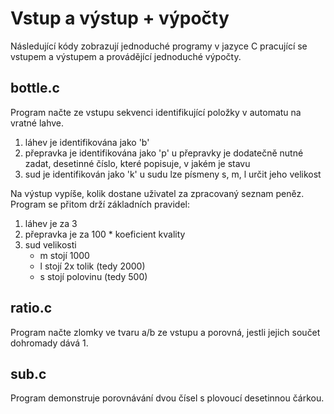 # Vstup a výstup + výpočty

Následující kódy zobrazují jednoduché programy v jazyce C 
pracující se vstupem a výstupem a provádějící jednoduché výpočty.

## bottle.c

Program načte ze vstupu sekvenci identifikující položky v automatu na vratné lahve.

1. láhev je identifikována jako 'b'
2. přepravka je identifikována jako 'p'
		u přepravky je dodatečně nutné zadat, desetinné číslo, které popisuje, v jakém je stavu
3. sud je identifikován jako 'k'
		u sudu lze písmeny s, m, l určit jeho velikost

Na výstup vypíše, kolik dostane uživatel za zpracovaný seznam peněz. Program se přitom drží
základních pravidel:

1. láhev je za 3
2. přepravka je za 100 * koeficient kvality
3. sud velikosti
	- m stojí 1000
	- l stojí 2x tolik (tedy 2000)
	- s stojí polovinu (tedy 500)

## ratio.c

Program načte zlomky ve tvaru a/b ze vstupu a porovná, jestli jejich součet dohromady dává 1.

## sub.c

Program demonstruje porovnávání dvou čísel s plovoucí desetinnou čárkou.